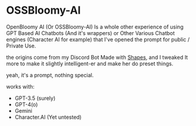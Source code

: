 # OSSBloomy-AI
OpenBloomy AI (Or OSSBloomy-AI) Is a whole other experience of using GPT Based AI Chatbots (And it's wrappers) or Other Various Chatbot engines (Character AI for example) that I've opened the prompt for
public / Private Use.

the origins come from my Discord Bot Made with [Shapes](https://shapes.inc), and I 
tweaked It more to make it slightly intelligent-er and make her do preset things.

yeah, it's a prompt, nothing special.


works with:
- GPT-3.5 (surely)
- GPT-4(o)
- Gemini
- Character.AI (Yet untested)
